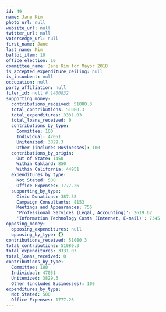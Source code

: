 ```yaml
---
id: 49
name: Jane Kim
photo_url: null
website_url: null
twitter_url: null
votersedge_url: null
first_name: Jane
last_name: Kim
ballot_item: 10
office_election: 10
committee_name: Jane Kim for Mayor 2018
is_accepted_expenditure_ceiling: null
is_incumbent: null
occupation: null
party_affiliation: null
filer_id: null # 1400832
supporting_money:
  contributions_received: 51080.3
  total_contributions: 51080.3
  total_expenditures: 3331.03
  total_loans_received: 0
  contributions_by_type:
    Committee: 100
    Individual: 47051
    Unitemized: 3829.3
    Other (includes Businesses): 100
  contributions_by_origin:
    Out of State: 1450
    Within Oakland: 850
    Within California: 44951
  expenditures_by_type:
    Not Stated: 500
    Office Expenses: 1777.26
  supporting_by_type:
    Civic Donations: 387.38
    Campaign Consultants: 8153
    Meetings and Appearances: 756
    'Professional Services (Legal, Accounting)': 2619.62
    'Information Technology Costs (Internet, E-mail)': 7345
opposing_money:
  opposing_expenditures: null
  opposing_by_type: {}
contributions_received: 51080.3
total_contributions: 51080.3
total_expenditures: 3331.03
total_loans_received: 0
contributions_by_type:
  Committee: 100
  Individual: 47051
  Unitemized: 3829.3
  Other (includes Businesses): 100
expenditures_by_type:
  Not Stated: 500
  Office Expenses: 1777.26
---
```

